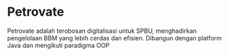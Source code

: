 # Petrovate
Petrovate adalah terobosan digitalisasi untuk SPBU, menghadirkan pengelolaan BBM yang lebih cerdas dan efisien. Dibangun dengan platform Java dan mengikuti paradigma OOP
